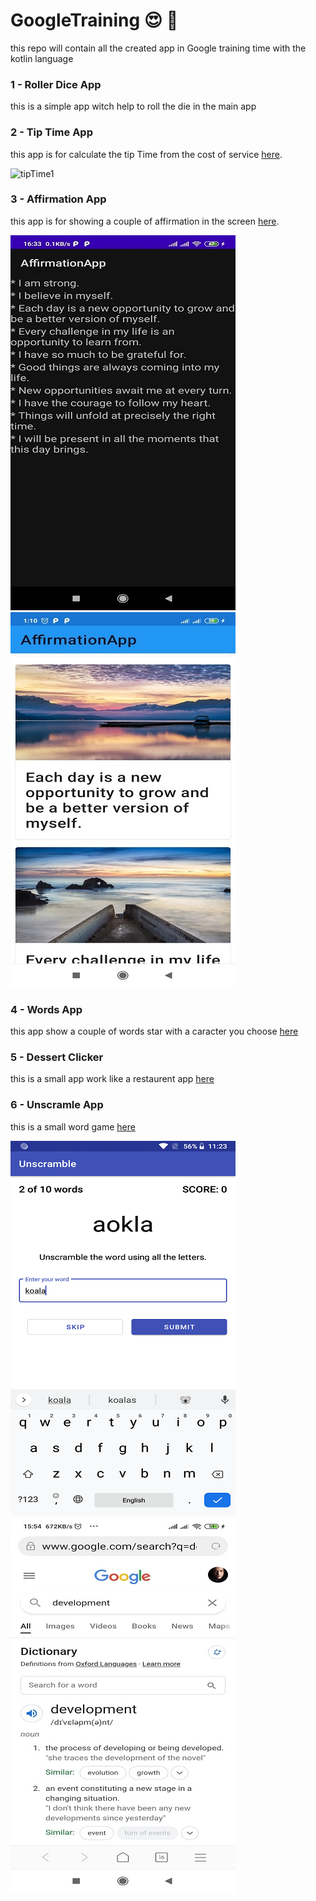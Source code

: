 # GoogleTraining 😍 📱
this repo will contain all the created app in Google training time with the kotlin language 

### 1 - Roller Dice App
this is a simple app witch help to roll the die in the main app 

### 2 - Tip Time App
this app is for calculate the tip Time from the cost of service
[here]().

![tipTime1](https://user-images.githubusercontent.com/29558298/115014757-09761400-9eb3-11eb-8298-3e2ad36a7c4a.png)

### 3 - Affirmation App
this app is for showing a couple of affirmation in the screen 
[here](https://github.com/LenouarMiloud/GoogleTraining/tree/main/3-%20AffirmationApp).

![Affirmation App](https://github.com/LenouarMiloud/GoogleTraining/blob/main/Screenshots/AffirmationApp.jpg) 
![](https://github.com/LenouarMiloud/GoogleTraining/blob/main/Screenshots/AffirmationApp%202.jpg)

### 4 - Words App
this app show a couple of words star with a caracter you choose 
[here](https://github.com/LenouarMiloud/GoogleTraining/tree/main/4-%20android-basics-kotlin-words-app)

### 5 - Dessert Clicker
this is a small app work like a restaurent app
[here](https://github.com/LenouarMiloud/GoogleTraining/tree/main/5-%20android-basics-kotlin-dessert-clicker-app-starter)

### 6 - Unscramle App
this is a small word game 
[here](https://github.com/LenouarMiloud/GoogleTraining/tree/main/6-%20android-basics-kotlin-unscramble-app-main)

![](https://github.com/LenouarMiloud/GoogleTraining/blob/main/Screenshots/UnscrambleApp.png)
![](https://github.com/LenouarMiloud/GoogleTraining/blob/main/Screenshots/UnscrambleApp1.jpg)

